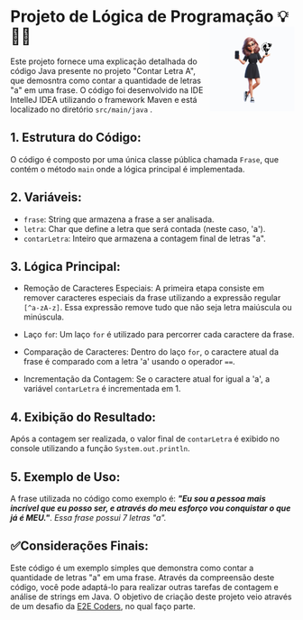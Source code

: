 # Projeto de Lógica de Programação 💡👩‍💻 <img align="right" width="150" height="150" src="https://github.com/Susana-Bergamo/logica.programacao/blob/main/posts%20instagram%20pessoal%20(4).jpg">


Este projeto fornece uma explicação detalhada do código Java presente no projeto "Contar Letra A", que demosntra como contar a quantidade de letras "a" em uma frase. 
O código foi desenvolvido na IDE IntelleJ IDEA utilizando o framework Maven e está localizado no diretório ```src/main/java``` .


## 1. Estrutura do Código:

O código é composto por uma única classe pública chamada ```Frase```, que contém o método ```main``` onde a lógica principal é implementada.

## 2. Variáveis:

* ```frase```: String que armazena a frase a ser analisada.
* ```letra```: Char que define a letra que será contada (neste caso, 'a').
* ```contarLetra```: Inteiro que armazena a contagem final de letras "a".

 ## 3. Lógica Principal:

* Remoção de Caracteres Especiais: A primeira etapa consiste em remover caracteres especiais da frase utilizando a expressão regular ```[^a-zA-z]```. Essa expressão remove tudo que não seja letra maiúscula ou minúscula.

* Laço ```fo```r: Um laço ```for``` é utilizado para percorrer cada caractere da frase.

* Comparação de Caracteres: Dentro do laço ```for```, o caractere atual da frase é comparado com a letra 'a' usando o operador ```==```.

* Incrementação da Contagem: Se o caractere atual for igual a 'a', a variável ```contarLetra``` é incrementada em 1.

## 4. Exibição do Resultado:

Após a contagem ser realizada, o valor final de ```contarLetra``` é exibido no console utilizando a função ```System.out.println```.

## 5. Exemplo de Uso:

A frase utilizada no código como exemplo é: ***"Eu sou a pessoa mais incrível que eu posso ser, e através do meu esforço vou conquistar o que já é MEU."***. 
*Essa frase possui 7 letras "a".*

## ✅Considerações Finais:

Este código é um exemplo simples que demonstra como contar a quantidade de letras "a" em uma frase. Através da compreensão deste código, você pode adaptá-lo para realizar outras tarefas de contagem e análise de strings em Java.
O objetivo de criação deste projeto veio através de um desafio da [E2E Coders](https://ead.e2etreinamentos.com.br/), no qual faço parte. 
